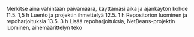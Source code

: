 Merkitse aina vähintään päivämäärä, käyttämäsi aika ja ajankäytön kohde
11.5. 1,5 h Luento ja projektin ihmettelyä
12.5. 1 h Repositorion luominen ja repoharjoituksia
13.5. 3 h Lisää repoharjoituksia, NetBeans-projektin luominen, aihemäärittelyn teko
